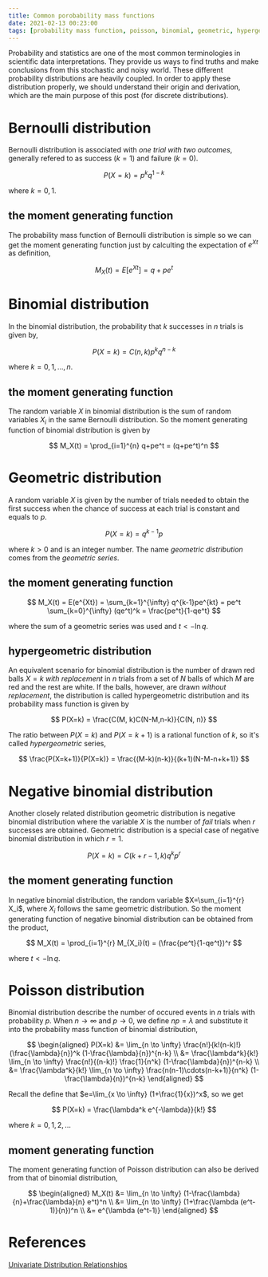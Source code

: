 ```yaml
---
title: Common porobability mass functions
date: 2021-02-13 00:23:00
tags: [probability mass function, poisson, binomial, geometric, hypergeometric, bernoulli]
---
```


Probability and statistics are one of the most common terminologies in scientific data interpretations. They provide us ways to find truths and make conclusions from this stochastic and noisy world. These different probability distributions are heavily coupled. In order to apply these distribution properly, we should understand their origin and derivation, which are the main purpose of this post (for discrete distributions).

<!--more-->

# Bernoulli distribution

Bernoulli distribution is associated with *one trial with two outcomes*, generally refered to as success ($k=1$) and failure ($k=0$).

$$ P(X=k) = p^k q^{1-k} $$

where $k=0, 1$.

## the moment generating function

The probability mass function of Bernoulli distribution is simple so we can get the moment generating function just by calculting the expectation of $e^{Xt}$ as definition,

$$  M_X(t) = E[e^{Xt}] = q+pe^t $$

# Binomial distribution

In the binomial distribution, the probability that $k$ successes in $n$ trials is given by,

$$ P(X=k) = C(n, k)p^kq^{n-k} $$

where $k=0,1,\dots,n$.

## the moment generating function

The random variable $X$ in binomial distribution is the sum of random variables $X_i$ in the same Bernoulli distribution. So the moment generating function of binomial distribution is given by

$$ M_X(t) = \prod_{i=1}^{n} q+pe^t = (q+pe^t)^n $$

# Geometric distribution

A random variable $X$ is given by the number of trials needed to obtain the first success when the chance of success at each trial is constant and equals to $p$.

$$ P(X=k) = q^{k-1}p $$

where $k>0$ and is an integer number. The name *geometric distribution* comes from the *geometric series*.

## the moment generating function

$$ M_X(t) = E(e^{Xt}) = \sum_{k=1}^{\infty} q^{k-1}pe^{kt} = pe^t \sum_{k=0}^{\infty} (qe^t)^k = \frac{pe^t}{1-qe^t} $$

where the sum of a geometric series was used and $t<-\ln q$.

## hypergeometric distribution

An equivalent scenario for binomial distribution is the number of drawn red balls $X=k$ *with replacement* in $n$ trials from a set of $N$ balls of which $M$ are red and the rest are white. If the balls, however, are drawn *without replacement*, the distribution is called hypergeometric distribution and its probability mass function is given by

$$ P(X=k) = \frac{C(M, k)C(N-M,n-k)}{C(N, n)} $$

The ratio between $P(X=k)$ and $P(X=k+1)$ is a rational function of $k$, so it's called *hypergeometric* series,

$$ \frac{P(X=k+1)}{P(X=k)} = \frac{(M-k)(n-k)}{(k+1)(N-M-n+k+1)} $$

# Negative binomial distribution

Another closely related distribution geometric distribution is negative binomial distribution where the variable $X$ is the number of *fail* trials when $r$ successes are obtained. Geometric distribution is a special case of negative binomial distribution in which $r=1$.

$$ P(X=k) = C(k+r-1, k)q^{k}p^r $$

## the moment generating function

In negative binomial distribution, the random variable $X=\sum_{i=1}^{r} X_i$, where $X_i$ follows the same geometric distribution. So the moment generating function of negative binomial distribution can be obtained from the product,

$$ M_X(t) = \prod_{i=1}^{r} M_{X_i}(t) = (\frac{pe^t}{1-qe^t})^r $$

where $t<-\ln q$.

# Poisson distribution

Binomial distribution describe the number of occured events in $n$ trials with probability $p$. When $n \to \infty$ and $p \to 0$, we define $np=\lambda$ and substitute it into the probability mass function of binomial distribution,

$$ \begin{aligned}
P(X=k) &= \lim_{n \to \infty} \frac{n!}{k!(n-k)!} (\frac{\lambda}{n})^k (1-\frac{\lambda}{n})^{n-k} \\
       &= \frac{\lambda^k}{k!} \lim_{n \to \infty} \frac{n!}{(n-k)!} \frac{1}{n^k} (1-\frac{\lambda}{n})^{n-k} \\
       &= \frac{\lambda^k}{k!} \lim_{n \to \infty} \frac{n(n-1)\cdots(n-k+1)}{n^k} (1-\frac{\lambda}{n})^{n-k}
\end{aligned} $$

Recall the define that $e=\lim_{x \to \infty} (1+\frac{1}{x})^x$, so we get

$$ P(X=k) = \frac{\lambda^k e^{-\lambda}}{k!} $$

where $k = 0, 1, 2,\dots$

## moment generating function

The moment generating function of Poisson distribution can also be derived from that of binomial distribution,

$$ \begin{aligned}
M_X(t) &= \lim_{n \to \infty} (1-\frac{\lambda}{n}+\frac{\lambda}{n} e^t)^n \\
       &=  \lim_{n \to \infty} (1+\frac{\lambda (e^t-1)}{n})^n \\
       &= e^{\lambda (e^t-1)}
\end{aligned} $$

# References
[Univariate Distribution Relationships](http://www.math.wm.edu/~leemis/chart/UDR/UDR.html)
